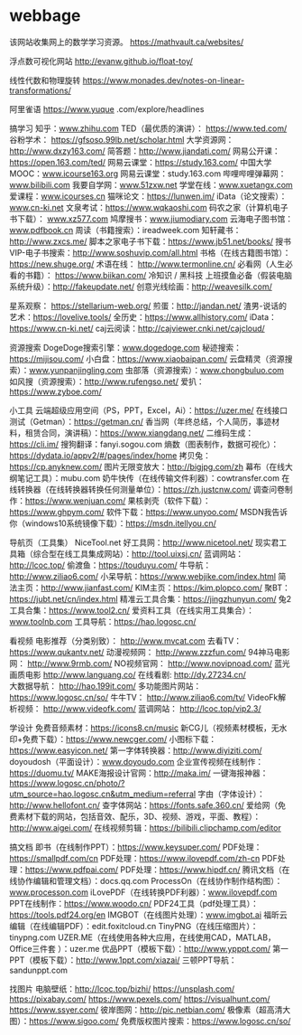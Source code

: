 # webbage

该网站收集网上的数学学习资源。
https://mathvault.ca/websites/

浮点数可视化网站
http://evanw.github.io/float-toy/

线性代数和物理旋转
https://www.monades.dev/notes-on-linear-transformations/

阿里雀语
https://www.yuque .com/explore/headlines


搞学习
知乎：www.zhihu.com
TED（最优质的演讲）：
https://www.ted.com/
谷粉学术： https://gfsoso.99lb.net/scholar.html
大学资源网：http://www.dxzy163.com/
简答题：http://www.jiandati.com/
网易公开课：https://open.163.com/ted/
网易云课堂：https://study.163.com/
中国大学MOOC：www.icourse163.org
网易云课堂：study.163.com
哔哩哔哩弹幕网：www.bilibili.com
我要自学网：www.51zxw.net
学堂在线：www.xuetangx.com
爱课程：www.icourses.cn
猫咪论文：https://lunwen.im/
iData（论文搜索）：
www.cn-ki.net
文泉考试：https://www.wqkaoshi.com
码农之家（计算机电子书下载）：
www.xz577.com
鸠摩搜书：www.jiumodiary.com
云海电子图书馆：www.pdfbook.cn
周读（书籍搜索）：ireadweek.com
知轩藏书：http://www.zxcs.me/
脚本之家电子书下载：https://www.jb51.net/books/
搜书VIP-电子书搜索：http://www.soshuvip.com/all.html
书格（在线古籍图书馆）：https://new.shuge.org/
术语在线：
http://www.termonline.cn/
必看网（人生必看的书籍）：
https://www.biikan.com/
冷知识 / 黑科技
上班摸鱼必备（假装电脑系统升级）：http://fakeupdate.net/
创意光线绘画：http://weavesilk.com/

星系观察：
https://stellarium-web.org/
煎蛋：http://jandan.net/
渣男-说话的艺术：https://lovelive.tools/
全历史：https://www.allhistory.com/
iData：https://www.cn-ki.net/
caj云阅读：http://cajviewer.cnki.net/cajcloud/

资源搜索
DogeDoge搜索引擎：www.dogedoge.com
秘迹搜索：https://mijisou.com/
小白盘：https://www.xiaobaipan.com/
云盘精灵（资源搜索）：www.yunpanjingling.com
虫部落（资源搜索）：www.chongbuluo.com
如风搜（资源搜索）：http://www.rufengso.net/
爱扒：https://www.zyboe.com/

小工具
云端超级应用空间（PS，PPT，Excel，Ai）：https://uzer.me/
在线接口测试（Getman）：https://getman.cn/
香当网（年终总结，个人简历，事迹材料，租赁合同，演讲稿）：https://www.xiangdang.net/
二维码生成：https://cli.im/
搜狗翻译：fanyi.sogou.com
熵数（图表制作，数据可视化）：https://dydata.io/appv2/#/pages/index/home
拷贝兔：https://cp.anyknew.com/
图片无限变放大：http://bigjpg.com/zh
幕布（在线大纲笔记工具）：mubu.com
奶牛快传（在线传输文件利器）：cowtransfer.com
在线转换器（在线转换器转换任何测量单位）：https://zh.justcnw.com/
调查问卷制作：https://www.wenjuan.com/
果核剥壳（软件下载）：https://www.ghpym.com/
软件下载：https://www.unyoo.com/
MSDN我告诉你（windows10系统镜像下载）：https://msdn.itellyou.cn/

导航页（工具集）
NiceTool.net 好工具网：http://www.nicetool.net/
现实君工具箱（综合型在线工具集成网站）：http://tool.uixsj.cn/
蓝调网站：http://lcoc.top/
偷渡鱼：https://touduyu.com/
牛导航：http://www.ziliao6.com/
小呆导航：https://www.webjike.com/index.html
简法主页：http://www.jianfast.com/
KIM主页：https://kim.plopco.com/
聚BT：https://jubt.net/cn/index.html
精准云工具合集：https://jingzhunyun.com/
兔2工具合集：https://www.tool2.cn/
爱资料工具（在线实用工具集合）：www.toolnb.com
工具导航：https://hao.logosc.cn/

看视频
电影推荐（分类别致）：
http://www.mvcat.com
去看TV：  https://www.qukantv.net/
动漫视频网：  http://www.zzzfun.com/
94神马电影网： http://www.9rmb.com/
NO视频官网：  http://www.novipnoad.com/
蓝光画质电影  http://www.languang.co/ 
在线看剧:    http://dy.27234.cn/  
大数据导航：  http://hao.199it.com/
多功能图片网站：https://www.logosc.cn/so/
牛牛TV： http://www.ziliao6.com/tv/
VideoFk解析视频： http://www.videofk.com/
蓝调网站： http://lcoc.top/vip2.3/

学设计
免费音频素材：https://icons8.cn/music
新CG儿（视频素材模板，无水印+免费下载）：https://www.newcger.com/
小图标下载：https://www.easyicon.net/
第一字体转换器：http://www.diyiziti.com/
doyoudosh（平面设计）：www.doyoudo.com
企业宣传视频在线制作：https://duomu.tv/
MAKE海报设计官网：http://maka.im/
一键海报神器：https://www.logosc.cn/photo/?utm_source=hao.logosc.cn&utm_medium=referral
字由（字体设计）：http://www.hellofont.cn/
查字体网站：https://fonts.safe.360.cn/
爱给网（免费素材下载的网站，包括音效、配乐，3D、视频、游戏，平面、教程）：http://www.aigei.com/
在线视频剪辑：https://bilibili.clipchamp.com/editor

搞文档
即书（在线制作PPT）：https://www.keysuper.com/
PDF处理：https://smallpdf.com/cn
PDF处理：https://www.ilovepdf.com/zh-cn
PDF处理：https://www.pdfpai.com/
PDF处理：https://www.hipdf.cn/
腾讯文档（在线协作编辑和管理文档）：docs.qq.com
ProcessOn（在线协作制作结构图）：www.processon.com
iLovePDF（在线转换PDF利器）：www.ilovepdf.com
PPT在线制作：https://www.woodo.cn/
PDF24工具（pdf处理工具）：https://tools.pdf24.org/en
IMGBOT（在线图片处理）：www.imgbot.ai
福昕云编辑（在线编辑PDF）：edit.foxitcloud.cn
TinyPNG（在线压缩图片）：tinypng.com
UZER.ME（在线使用各种大应用，在线使用CAD，MATLAB，Office三件套
）：uzer.me
优品PPT（模板下载）：http://www.ypppt.com/
第一PPT（模板下载）：http://www.1ppt.com/xiazai/
三顿PPT导航：sandunppt.com

找图片
电脑壁纸：http://lcoc.top/bizhi/
https://unsplash.com/
https://pixabay.com/
https://www.pexels.com/
https://visualhunt.com/
https://www.ssyer.com/
彼岸图网：http://pic.netbian.com/
极像素（超高清大图）：https://www.sigoo.com/
免费版权图片搜索：https://www.logosc.cn/so/



